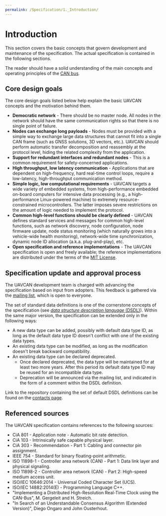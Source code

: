 ```yaml
---
permalink: /Specification/1._Introduction/
---
```


# Introduction

This section covers the basic concepts that govern development and maintenance of the specification.
The actual specification is contained in the following sections.

The reader should have a solid understanding of the main concepts and operating principles of the [CAN bus](https://en.wikipedia.org/wiki/CAN_bus).

## Core design goals

The core design goals listed below help explain the basic UAVCAN concepts and the motivation behind them.

* **Democratic network** - There should be no master node. All nodes in the network should have the same communication rights so that there is no single point of failure.
* **Nodes can exchange long payloads** - Nodes must be provided with a simple way to exchange large data structures that cannot fit into a single CAN frame (such as GNSS solutions, 3D vectors, etc.). UAVCAN should perform automatic transfer decomposition and reassembly at the protocol level, hiding the related complexity from the application.
* **Support for redundant interfaces and redundant nodes** - This is a common requirement for
safety-concerned applications.
* **High throughput, low latency communication** - Applications that are dependent on high-frequency,
hard real-time control loops, require a low-latency, high-throughput communication method.
* **Simple logic, low computational requirements** - UAVCAN targets a wide variety of embedded systems,
from high-performance embedded on-board computers for intensive data processing
(e.g., a high-performance Linux-powered machine) to extremely resource-constrained microcontrollers.
The latter imposes severe restrictions on the amount of logic needed to implement the protocol.
* **Common high-level functions should be clearly defined** - UAVCAN defines standard services and messages
for common high-level functions, such as network discovery, node configuration, node firmware update,
node status monitoring (which naturally grows into a vehicle-wide health monitoring),
network-wide time synchronization, dynamic node ID allocation (a.k.a. plug-and-play), etc.
* **Open specification and reference implementations** - The UAVCAN specification is open and freely available; the reference implementations are distributed under the terms of the
[MIT License](http://en.wikipedia.org/wiki/MIT_License).

## Specification update and approval process

The UAVCAN development team is charged with advancing the specification based on input from adopters. This feedback is gathered via the [mailing list](/Contact), which is open to everyone.

The set of standard data definitions is one of the cornerstone concepts of the specification (see [*data structure description language* (DSDL)](/specification/Specification/3._Data_structure_description_language)).
Within the same major version, the specification can be extended only in the following ways:

* A new data type can be added, possibly with default data type ID, as long as the default data type ID doesn't
conflict with one of the existing data types.
* An existing data type can be modified, as long as the modification doesn't break backward compatibility.
* An existing data type can be declared deprecated.
  * Once declared deprecated, the data type will be maintained for at least two more years. After this period its default data type ID may be reused for an incompatible data type.
  * Deprecation will be announced via the mailing list, and indicated in the form of a comment within the DSDL definition.

Link to the repository containing the set of default DSDL definitions can be found on the
[contacts page](/Contact).

## Referenced sources

The UAVCAN specification contains references to the following sources:

* CiA 801 - Application note - Automatic bit rate detection.
* CiA 103 - Intrinsically safe capable physical layer.
* CiA 303 - Recommendation - Part 1: Cabling and connector pin assignment.
* IEEE 754 - Standard for binary floating-point arithmetic.
* ISO 11898-1 - Controller area network (CAN) - Part 1: Data link layer and physical signaling.
* ISO 11898-2 - Controller area network (CAN) - Part 2: High-speed medium access unit.
* ISO/IEC 10646:2014 - Universal Coded Character Set (UCS).
* ISO/IEC 14882:2014(E) - Programming Language C++.
* "Implementing a Distributed High-Resolution Real-Time Clock using the CAN-Bus", M. Gergeleit and H. Streich.
* "In Search of an Understandable Consensus Algorithm (Extended Version)", Diego Ongaro and John Ousterhout.
